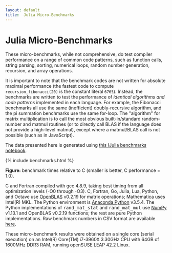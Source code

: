 ```yaml
---
layout: default
title:  Julia Micro-Benchmarks
---
```


# Julia Micro-Benchmarks

These micro-benchmarks, while not comprehensive, do test compiler
performance on a range of common code patterns, such as function
calls, string parsing, sorting, numerical loops, random number
generation, recursion, and array operations.

It is important to note that the benchmark codes are not written for
absolute maximal performance (the fastest code to compute
`recursion_fibonacci(20)` is the constant literal `6765`).  Instead,
the benchmarks are written to test the performance of *identical
algorithms and code patterns* implemented in each language.  For
example, the Fibonacci benchmarks all use the same (inefficient)
doubly-recursive algorithm, and the pi summation benchmarks use the
same for-loop.  The "algorithm" for matrix multiplication is to call
the most obvious built-in/standard random-number and matmul routines
(or to directly call BLAS if the language does not provide a
high-level matmul), except where a matmul/BLAS call is not possible
(such as in JavaScript).

The data presented here is generated using <a
href="http://nbviewer.ipython.org/url/julialang.org/benchmarks/benchmarks.ipynb">
this IJulia benchmarks notebook</a>.

<div class="figure">
<div class="cs-benchmark-table">
{% include benchmarks.html %}
<p class="caption"><b>Figure:</b>
benchmark times relative to C (smaller is better, C performance = 1.0).
</p>
</div>
</div>

C and Fortran compiled with gcc 4.8.9, taking best timing from all
optimization levels (-O0 through -O3).  C, Fortran, Go, Julia, Lua,
Python, and Octave use <a
href="https://github.com/xianyi/OpenBLAS">OpenBLAS</a> v0.2.19 for
matrix operations; Mathematica uses Intel(R) MKL.  The Python
environment is <a href="https://anaconda.org/anaconda/python">Anaconda
Python</a> v3.5.4.  The Python implementations of
<tt>rand_mat_stat</tt> and <tt>rand_mat_mul</tt> use <a
href="http://www.numpy.org/">NumPy</a> v1.13.1 and OpenBLAS v0.2.19
functions; the rest are pure Python implementations. Raw benchmark
numbers in CSV format are available [here](benchmarks.csv).

These micro-benchmark results were obtained on a single core (serial
execution) on an Intel(R) Core(TM) i7-3960X 3.30GHz CPU with 64GB of
1600MHz DDR3 RAM, running openSUSE LEAP 42.2 Linux.
